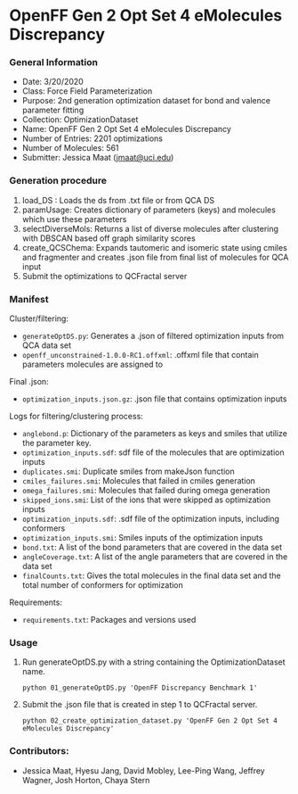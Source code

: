 # OpenFF Gen 2 Opt Set 4 eMolecules Discrepancy

### General Information
 - Date: 3/20/2020
 - Class: Force Field Parameterization
 - Purpose: 2nd generation optimization dataset for bond and valence parameter fitting
 - Collection: OptimizationDataset
 - Name: OpenFF Gen 2 Opt Set 4 eMolecules Discrepancy
 - Number of Entries: 2201 optimizations
 - Number of Molecules: 561
 - Submitter: Jessica Maat (jmaat@uci.edu)

### Generation procedure

1. load_DS : Loads the ds from .txt file or from QCA DS
2. paramUsage: Creates dictionary of parameters (keys) and molecules which use these parameters
3. selectDiverseMols: Returns a list of diverse molecules after clustering with DBSCAN based off graph similarity scores
4. create_QCSChema: Expands tautomeric and isomeric state using cmiles and fragmenter and creates .json file from final list of molecules for QCA input
5. Submit the optimizations to QCFractal server

### Manifest

Cluster/filtering:
 - `generateOptDS.py`: Generates a .json of filtered optimization inputs from QCA data set
 - `openff_unconstrained-1.0.0-RC1.offxml`: .offxml file that contain parameters molecules are assigned to

Final .json:
 - `optimization_inputs.json.gz`: .json file that contains optimization inputs

Logs for filtering/clustering process:
 - `anglebond.p`: Dictionary of the parameters as keys and smiles that utilize the parameter key.
 - `optimization_inputs.sdf`: sdf file of the molecules that are optimization inputs
 - `duplicates.smi`: Duplicate smiles from makeJson function
 - `cmiles_failures.smi`: Molecules that failed in cmiles generation
 - `omega_failures.smi`: Molecules that failed during omega generation
 - `skipped_ions.smi`: List of the ions that were skipped as optimization inputs
 - `optimization_inputs.sdf`: .sdf file of the optimization inputs, including conformers
 - `optimization_inputs.smi`: Smiles inputs of the optimization inputs
 - `bond.txt`: A list of the bond parameters that are covered in the data set
 - `angleCoverage.txt`: A list of the angle parameters that are covered in the data set
 - `finalCounts.txt`: Gives the total molecules in the final data set and the total number of conformers for optimization

Requirements:
 - `requirements.txt`: Packages and versions used

### Usage
1. Run generateOptDS.py with a string containing the OptimizationDataset name.
    ```
    python 01_generateOptDS.py 'OpenFF Discrepancy Benchmark 1'
    ```
2. Submit the .json file that is created in step 1 to QCFractal server.
   ```
   python 02_create_optimization_dataset.py 'OpenFF Gen 2 Opt Set 4 eMolecules Discrepancy'
   ```


### Contributors:
 - Jessica Maat, Hyesu Jang, David Mobley, Lee-Ping Wang, Jeffrey Wagner, Josh Horton, Chaya Stern

